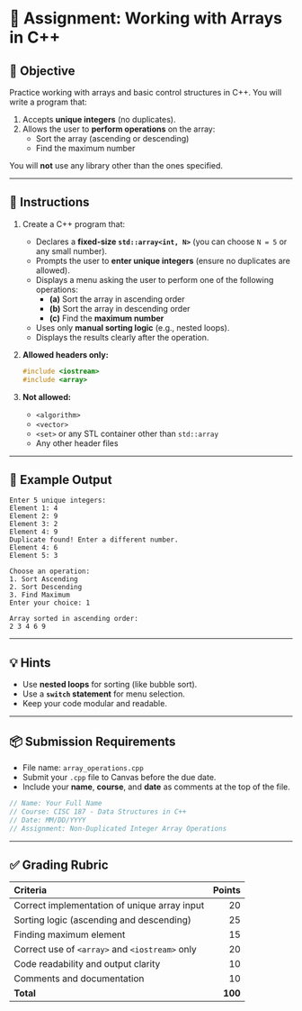 # 🧮 Assignment: Working with Arrays in C++

## 🎯 Objective
Practice working with arrays and basic control structures in C++. You will write a program that:
1. Accepts **unique integers** (no duplicates).  
2. Allows the user to **perform operations** on the array:
   - Sort the array (ascending or descending)  
   - Find the maximum number  

You will **not** use any library other than the ones specified.

---

## 🧠 Instructions

1. Create a C++ program that:
   - Declares a **fixed-size `std::array<int, N>`** (you can choose `N = 5` or any small number).
   - Prompts the user to **enter unique integers** (ensure no duplicates are allowed).
   - Displays a menu asking the user to perform one of the following operations:
     - **(a)** Sort the array in ascending order  
     - **(b)** Sort the array in descending order  
     - **(c)** Find the **maximum number**
   - Uses only **manual sorting logic** (e.g., nested loops).  
   - Displays the results clearly after the operation.

2. **Allowed headers only:**
   ```cpp
   #include <iostream>
   #include <array>
   ```

3. **Not allowed:**
   - `<algorithm>`
   - `<vector>`
   - `<set>` or any STL container other than `std::array`
   - Any other header files

---

## 🧩 Example Output

```
Enter 5 unique integers:
Element 1: 4
Element 2: 9
Element 3: 2
Element 4: 9
Duplicate found! Enter a different number.
Element 4: 6
Element 5: 3

Choose an operation:
1. Sort Ascending
2. Sort Descending
3. Find Maximum
Enter your choice: 1

Array sorted in ascending order:
2 3 4 6 9
```

---

## 💡 Hints
- Use **nested loops** for sorting (like bubble sort).
- Use a **`switch` statement** for menu selection.
- Keep your code modular and readable.

---

## 📦 Submission Requirements
- File name: `array_operations.cpp`
- Submit your `.cpp` file to Canvas before the due date.
- Include your **name**, **course**, and **date** as comments at the top of the file.

```cpp
// Name: Your Full Name
// Course: CISC 187 - Data Structures in C++
// Date: MM/DD/YYYY
// Assignment: Non-Duplicated Integer Array Operations
```

---

## ✅ Grading Rubric

| Criteria | Points |
| :-- | --: |
| Correct implementation of unique array input | 20 |
| Sorting logic (ascending and descending) | 25 |
| Finding maximum element | 15 |
| Correct use of `<array>` and `<iostream>` only | 20 |
| Code readability and output clarity | 10 |
| Comments and documentation | 10 |
| **Total** | **100** |
